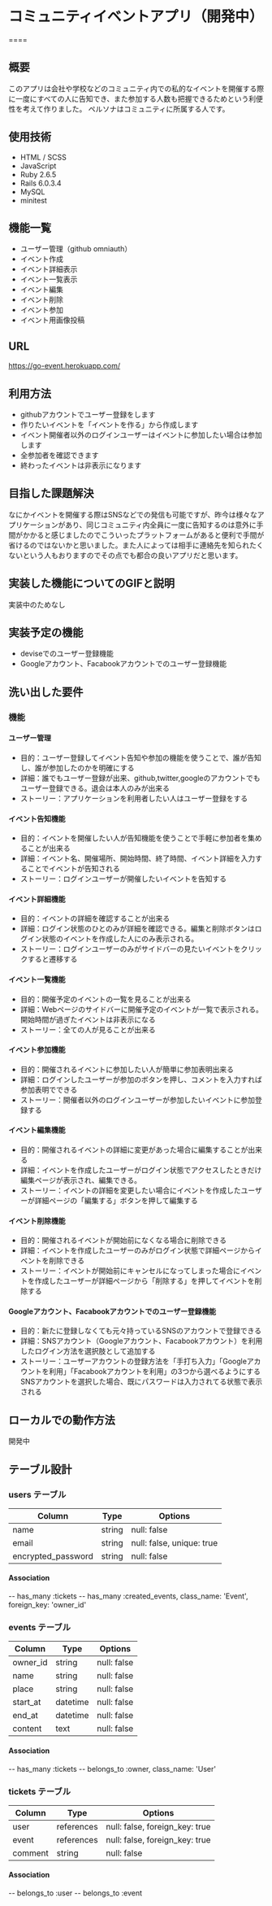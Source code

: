 
# コミュニティイベントアプリ（開発中）
====

## 概要
このアプリは会社や学校などのコミュニティ内での私的なイベントを開催する際に一度にすべての人に告知でき、また参加する人数も把握できるためという利便性を考えて作りました。
ペルソナはコミュニティに所属する人です。

## 使用技術
* HTML / SCSS
* JavaScript
* Ruby 2.6.5
* Rails 6.0.3.4
* MySQL
* minitest


## 機能一覧
* ユーザー管理（github omniauth）
* イベント作成
* イベント詳細表示
* イベント一覧表示
* イベント編集
* イベント削除
* イベント参加
* イベント用画像投稿


## URL
https://go-event.herokuapp.com/


## 利用方法
* githubアカウントでユーザー登録をします
* 作りたいイベントを「イベントを作る」から作成します
* イベント開催者以外のログインユーザーはイベントに参加したい場合は参加します
* 全参加者を確認できます
* 終わったイベントは非表示になります


## 目指した課題解決
なにかイベントを開催する際はSNSなどでの発信も可能ですが、昨今は様々なアプリケーションがあり、同じコミュニティ内全員に一度に告知するのは意外に手間がかかると感じましたのでこういったプラットフォームがあると便利で手間が省けるのではないかと思いました。また人によっては相手に連絡先を知られたくないという人もおりますのでその点でも都合の良いアプリだと思います。


## 実装した機能についてのGIFと説明
実装中のためなし


## 実装予定の機能	
* deviseでのユーザー登録機能
* Googleアカウント、Facabookアカウントでのユーザー登録機能


## 洗い出した要件

### 機能
#### ユーザー管理
* 目的：ユーザー登録してイベント告知や参加の機能を使うことで、誰が告知し、誰が参加したのかを明確にする
* 詳細：誰でもユーザー登録が出来、github,twitter,googleのアカウントでもユーザー登録できる。退会は本人のみが出来る
* ストーリー：アプリケーションを利用者したい人はユーザー登録をする

#### イベント告知機能
* 目的：イベントを開催したい人が告知機能を使うことで手軽に参加者を集めることが出来る
* 詳細：イベント名、開催場所、開始時間、終了時間、イベント詳細を入力することでイベントが告知される
* ストーリー：ログインユーザーが開催したいイベントを告知する

#### イベント詳細機能
* 目的：イベントの詳細を確認することが出来る
* 詳細：ログイン状態のひとのみが詳細を確認できる。編集と削除ボタンはログイン状態のイベントを作成した人にのみ表示される。
* ストーリー：ログインユーザーのみがサイドバーの見たいイベントをクリックすると遷移する

#### イベント一覧機能
* 目的：開催予定のイベントの一覧を見ることが出来る
* 詳細：Webページのサイドバーに開催予定のイベントが一覧で表示される。開始時間が過ぎたイベントは非表示になる
* ストーリー：全ての人が見ることが出来る

#### イベント参加機能
* 目的：開催されるイベントに参加したい人が簡単に参加表明出来る
* 詳細：ログインしたユーザーが参加のボタンを押し、コメントを入力すれば参加表明でできる
* ストーリー：開催者以外のログインユーザーが参加したいイベントに参加登録する

#### イベント編集機能
* 目的：開催されるイベントの詳細に変更があった場合に編集することが出来る
* 詳細：イベントを作成したユーザーがログイン状態でアクセスしたときだけ編集ページが表示され、編集できる。
* ストーリー：イベントの詳細を変更したい場合にイベントを作成したユーザーが詳細ページの「編集する」ボタンを押して編集する

#### イベント削除機能
* 目的：開催されるイベントが開始前になくなる場合に削除できる
* 詳細：イベントを作成したユーザーのみがログイン状態で詳細ページからイベントを削除できる
* ストーリー：イベントが開始前にキャンセルになってしまった場合にイベントを作成したユーザーが詳細ページから「削除する」を押してイベントを削除する

#### Googleアカウント、Facabookアカウントでのユーザー登録機能
* 目的：新たに登録しなくても元々持っているSNSのアカウントで登録できる
* 詳細：SNSアカウント（Googleアカウント、Facabookアカウント）を利用したログイン方法を選択肢として追加する
* ストーリー：ユーザーアカウントの登録方法を「手打ち入力」「Googleアカウントを利用」「Facabookアカウントを利用」の3つから選べるようにする
  SNSアカウントを選択した場合、既にパスワードは入力されてる状態で表示される


## ローカルでの動作方法	
開発中


## テーブル設計

### users テーブル

| Column             | Type       |  Options                  |
| ------------------ | ---------- | ------------------------- |
| name               | string     | null: false               |
| email              | string     | null: false, unique: true |
| encrypted_password | string     | null: false               |


#### Association

-- has_many :tickets
-- has_many :created_events, class_name: 'Event', foreign_key: 'owner_id'


### events テーブル

| Column    | Type       |  Options                  |
| --------- | ---------- | ------------------------- |
| owner_id  | string     | null: false               |
| name      | string     | null: false               |
| place     | string     | null: false               |
| start_at  | datetime   | null: false               |
| end_at    | datetime   | null: false               |
| content   | text       | null: false               |


#### Association

-- has_many :tickets
-- belongs_to :owner, class_name: 'User'


### tickets テーブル

| Column   | Type       |  Options                       |
| -------- | ---------- | ------------------------------ |
| user     | references | null: false, foreign_key: true |
| event    | references | null: false, foreign_key: true |
| comment  | string     | null: false                    |


#### Association

-- belongs_to :user
-- belongs_to :event